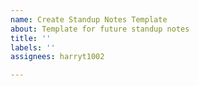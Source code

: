 ```yaml
---
name: Create Standup Notes Template
about: Template for future standup notes
title: ''
labels: ''
assignees: harryt1002

---
```



